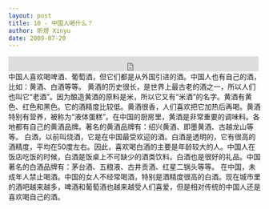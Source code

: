 ```yaml
---
layout: post
title: 10 - 中国人喝什么？
author: 昕煜 Xinyu
date: 2009-07-20
---
```


<iframe src="https://archive.org/embed/slowchinese_201909/Slow_Chinese_010.mp3" width="500" height="30" frameborder="0" webkitallowfullscreen="true" mozallowfullscreen="true" allowfullscreen></iframe>
中国人喜欢喝啤酒、葡萄酒，但它们都是从外国引进的酒。中国人也有自己的酒，比如：黄酒、白酒等等。
黄酒的历史很长，是世界上最古老的酒之一，所以人们也叫它“老酒”。因为酿造黄酒的原料是米，所以它又有“米酒”的名字。黄酒有黄色、红色和黑色。它的酒精度比较低。黄酒很香，人们喜欢把它加热后再喝。黄酒特别有营养，被称为“液体蛋糕”。在中国的厨房里，黄酒是非常重要的调味料。各地都有自己的黄酒品牌。著名的黄酒品牌有：绍兴黄酒、即墨黄酒、古越龙山等等。
白酒，以前叫烧酒，它是在中国最受欢迎的酒。白酒是透明的，它有很高的酒精度，平均在50度左右。因此，喜欢喝白酒的主要是年龄较大的人。中国人在饭店吃饭的时候，白酒是饭桌上不可缺少的酒类饮料。白酒也是很好的礼品。中国著名的白酒品牌有：茅台酒、五粮液、古井贡酒、红星二锅头等等。
在中国，未成年人禁止喝酒。中国的女人不经常喝酒，特别是酒精度很高的白酒。现在城市里的酒吧越来越多，啤酒和葡萄酒也越来越受人们喜爱，但是相对传统的中国人还是喜欢喝自己的酒。
 
